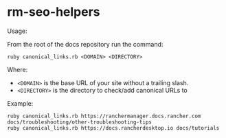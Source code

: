# rm-seo-helpers

Usage:

From the root of the docs repository run the command:

```
ruby canonical_links.rb <DOMAIN> <DIRECTORY>
```

Where:
- `<DOMAIN>` is the base URL of your site without a trailing slash.
- `<DIRECTORY>` is the directory to check/add canonical URLs to

Example:

```
ruby canonical_links.rb https://ranchermanager.docs.rancher.com docs/troubleshooting/other-troubleshooting-tips
ruby canonical_links.rb https://docs.rancherdesktop.io docs/tutorials
```
